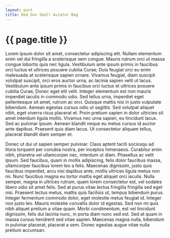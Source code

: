 ```yaml
---
layout: post
title: Red Oxx Small Aviator Bag
---
```


# {{ page.title }}

Lorem ipsum dolor sit amet, consectetur adipiscing elit. Nullam elementum enim vel dui fringilla a scelerisque sem congue. Mauris rutrum orci ut massa congue lobortis quis nec ligula. Vestibulum ante ipsum primis in faucibus orci luctus et ultrices posuere cubilia Curae; Duis feugiat orci eu enim malesuada at scelerisque sapien ornare. Vivamus feugiat, diam suscipit volutpat suscipit, orci eros auctor urna, ac lacinia sapien velit ut lacus. Vestibulum ante ipsum primis in faucibus orci luctus et ultrices posuere cubilia Curae; Donec eget elit velit. Integer elementum est non mauris imperdiet iaculis in commodo odio. Sed tellus urna, imperdiet eget pellentesque sit amet, rutrum ac orci. Quisque mattis nisi in justo vulputate bibendum. Aenean egestas cursus odio ut sagittis. Sed volutpat aliquet nibh, eget viverra risus placerat et. Proin pretium sapien in dolor ultricies sit amet interdum ligula mollis. Vivamus nec urna sapien, eu tincidunt lacus. Sed ac pulvinar ipsum. Aenean blandit neque eu metus cursus id auctor ante dapibus. Praesent quis diam lacus. Ut consectetur aliquam tellus, placerat blandit diam semper et.

Donec ut dui ut sapien semper pulvinar. Class aptent taciti sociosqu ad litora torquent per conubia nostra, per inceptos himenaeos. Curabitur enim nibh, pharetra vel ullamcorper nec, interdum ut diam. Phasellus ac velit ipsum. Sed faucibus, quam in mollis adipiscing, felis dolor faucibus massa, ullamcorper faucibus lorem leo a felis. Maecenas dignissim, justo quis faucibus imperdiet, arcu nisi dapibus ante, mollis ultrices ligula metus non mi. Nunc faucibus magna eu tortor mattis eget aliquet orci iaculis. Nulla semper, magna in ultrices rutrum, quam lorem consectetur est, vel sodales libero odio sit amet felis. Sed at purus vitae lectus fringilla fringilla sed eget nisi. Praesent lectus metus, mattis quis facilisis ut, tempus bibendum purus. Integer fermentum commodo dolor, eget molestie metus feugiat id. Integer non justo leo. Mauris molestie convallis dolor id egestas. Sed non mi quis nibh aliquet pretium a vitae quam. Morbi condimentum, est vel tincidunt dignissim, felis dui lacinia nunc, in porta diam nunc sed est. Sed at quam in massa cursus hendrerit sed vitae sapien. Maecenas magna nulla, bibendum in pulvinar placerat, placerat a sem. Donec egestas augue vitae nulla pretium accumsan.
